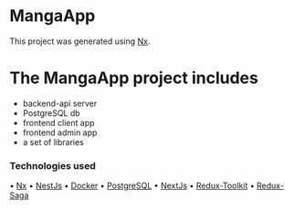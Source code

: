 

# MangaApp

This project was generated using [Nx](https://nx.dev).


# The MangaApp project includes
- backend-api server
- PostgreSQL db
- frontend client app
- frontend admin app
- a set of libraries

### Technologies used

• [Nx](https://nx.dev)
• [NestJs](https://nestjs.com)
• [Docker](https://www.docker.com/)
• [PostgreSQL](https://www.postgresql.org/)
• [NextJs](https://nextjs.org/)
• [Redux-Toolkit](https://redux-toolkit.js.org/)
• [Redux-Saga](https://redux-saga.js.org/)
